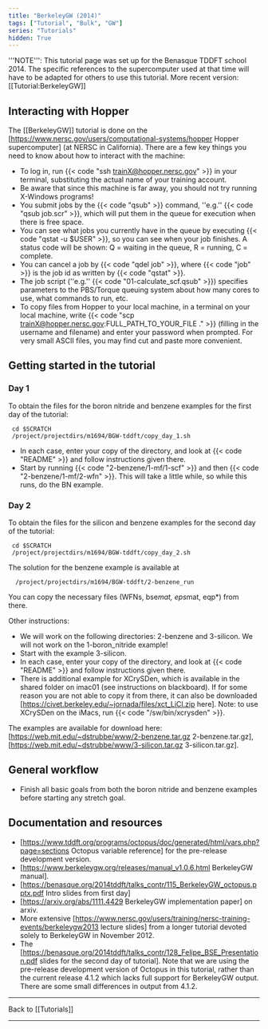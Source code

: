 ```yaml
---
title: "BerkeleyGW (2014)"
tags: ["Tutorial", "Bulk", "GW"]
series: "Tutorials"
hidden: True
---
```



'''NOTE''': This tutorial page was set up for the Benasque TDDFT school 2014. The specific references to the supercomputer used at that time will have to be adapted for others to use this tutorial. More recent version: [[Tutorial:BerkeleyGW]]

##  Interacting with Hopper  

The [[BerkeleyGW]] tutorial is done on the [https://www.nersc.gov/users/computational-systems/hopper Hopper supercomputer] (at NERSC in California). There are a few key things you need to know about how to interact with the machine:
* To log in, run {{< code "ssh trainX@hopper.nersc.gov" >}} in your terminal, substituting the actual name of your training account.
* Be aware that since this machine is far away, you should not try running X-Windows programs!
* You submit jobs by the {{< code "qsub" >}} command, ''e.g.'' {{< code "qsub job.scr" >}}, which will put them in the queue for execution when there is free space.
* You can see what jobs you currently have in the queue by executing {{< code "qstat -u $USER" >}}, so you can see when your job finishes. A status code will be shown: Q = waiting in the queue, R = running, C = complete.
* You can cancel a job by {{< code "qdel job" >}}, where {{< code "job" >}} is the job id as written by {{< code "qstat" >}}.
* The job script (''e.g.'' {{< code "01-calculate_scf.qsub" >}}) specifies parameters to the PBS/Torque queuing system about how many cores to use, what commands to run, etc.
* To copy files from Hopper to your local machine, in a terminal on your local machine, write {{< code "scp trainX@hopper.nersc.gov:FULL_PATH_TO_YOUR_FILE ." >}} (filling in the username and filename) and enter your password when prompted. For very small ASCII files, you may find cut and paste more convenient.

##  Getting started in the tutorial  

###  Day 1  
To obtain the files for the boron nitride and benzene examples for the first day of the tutorial:

```text
 cd $SCRATCH
 /project/projectdirs/m1694/BGW-tddft/copy_day_1.sh
```

* In each case, enter your copy of the directory, and look at {{< code "README" >}} and follow instructions given there.
* Start by running {{< code "2-benzene/1-mf/1-scf" >}} and then {{< code "2-benzene/1-mf/2-wfn" >}}. This will take a little while, so while this runs, do the BN example.

###  Day 2  

To obtain the files for the silicon and benzene examples for the second day of the tutorial:

```text
 cd $SCRATCH
 /project/projectdirs/m1694/BGW-tddft/copy_day_2.sh
```

The solution for the benzene example is available at

```text
  /project/projectdirs/m1694/BGW-tddft/2-benzene_run
```

You can copy the necessary files (WFNs, bse*mat, eps*mat, eqp*) from there.

Other instructions:

* We will work on the following directories: 2-benzene and 3-silicon. We will not work on the 1-boron_nitride example!
* Start with the example 3-silicon.
* In each case, enter your copy of the directory, and look at {{< code "README" >}} and follow instructions given there.
* There is additional example for XCrySDen, which is available in the shared folder on imac01 (see instructions on blackboard). If for some reason you are not able to copy it from there, it can also be downloaded [https://civet.berkeley.edu/~jornada/files/xct_LiCl.zip here]. Note: to use XCrySDen on the iMacs, run {{< code "/sw/bin/xcrysden" >}}.

The examples are available for download here: [https://web.mit.edu/~dstrubbe/www/2-benzene.tar.gz 2-benzene.tar.gz], [https://web.mit.edu/~dstrubbe/www/3-silicon.tar.gz 3-silicon.tar.gz].

##  General workflow  

* Finish all basic goals from both the boron nitride and benzene examples before starting any stretch goal.

##  Documentation and resources  

* [https://www.tddft.org/programs/octopus/doc/generated/html/vars.php?page=sections Octopus variable reference] for the pre-release development version. 
* [https://www.berkeleygw.org/releases/manual_v1.0.6.html BerkeleyGW manual].
* [https://benasque.org/2014tddft/talks_contr/115_BerkeleyGW_octopus.pptx.pdf Intro slides from first day]
* [https://arxiv.org/abs/1111.4429 BerkeleyGW implementation paper] on arxiv.
* More extensive [https://www.nersc.gov/users/training/nersc-training-events/berkeleygw2013 lecture slides] from a longer tutorial devoted solely to BerkeleyGW in November 2012.
* The [https://benasque.org/2014tddft/talks_contr/128_Felipe_BSE_Presentation.pdf slides for the second day of tutorial].
Note that we are using the pre-release development version of Octopus in this tutorial, rather than the current release 4.1.2 which lacks full support for BerkeleyGW output. There are some small differences in output from 4.1.2.

<span class=noprint><hr>
Back to [[Tutorials]]




---------------------------------------------
